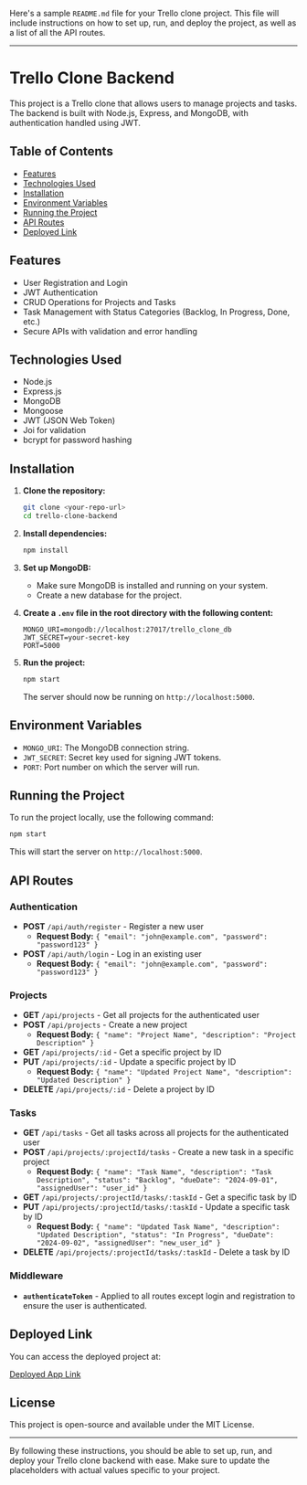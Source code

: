 
Here's a sample `README.md` file for your Trello clone project. This file will include instructions on how to set up, run, and deploy the project, as well as a list of all the API routes.

---

# Trello Clone Backend

This project is a Trello clone that allows users to manage projects and tasks. The backend is built with Node.js, Express, and MongoDB, with authentication handled using JWT.

## Table of Contents
- [Features](#features)
- [Technologies Used](#technologies-used)
- [Installation](#installation)
- [Environment Variables](#environment-variables)
- [Running the Project](#running-the-project)
- [API Routes](#api-routes)
- [Deployed Link](#deployed-link)

## Features
- User Registration and Login
- JWT Authentication
- CRUD Operations for Projects and Tasks
- Task Management with Status Categories (Backlog, In Progress, Done, etc.)
- Secure APIs with validation and error handling

## Technologies Used
- Node.js
- Express.js
- MongoDB
- Mongoose
- JWT (JSON Web Token)
- Joi for validation
- bcrypt for password hashing

## Installation

1. **Clone the repository:**
    ```bash
    git clone <your-repo-url>
    cd trello-clone-backend
    ```

2. **Install dependencies:**
    ```bash
    npm install
    ```

3. **Set up MongoDB:**
   - Make sure MongoDB is installed and running on your system.
   - Create a new database for the project.

4. **Create a `.env` file in the root directory with the following content:**

    ```env
    MONGO_URI=mongodb://localhost:27017/trello_clone_db
    JWT_SECRET=your-secret-key
    PORT=5000
    ```

5. **Run the project:**
    ```bash
    npm start
    ```

   The server should now be running on `http://localhost:5000`.

## Environment Variables

- `MONGO_URI`: The MongoDB connection string.
- `JWT_SECRET`: Secret key used for signing JWT tokens.
- `PORT`: Port number on which the server will run.

## Running the Project

To run the project locally, use the following command:

```bash
npm start
```

This will start the server on `http://localhost:5000`.

## API Routes

### Authentication
- **POST** `/api/auth/register` - Register a new user
  - **Request Body:** `{ "email": "john@example.com", "password": "password123" }`
- **POST** `/api/auth/login` - Log in an existing user
  - **Request Body:** `{ "email": "john@example.com", "password": "password123" }`

### Projects
- **GET** `/api/projects` - Get all projects for the authenticated user
- **POST** `/api/projects` - Create a new project
  - **Request Body:** `{ "name": "Project Name", "description": "Project Description" }`
- **GET** `/api/projects/:id` - Get a specific project by ID
- **PUT** `/api/projects/:id` - Update a specific project by ID
  - **Request Body:** `{ "name": "Updated Project Name", "description": "Updated Description" }`
- **DELETE** `/api/projects/:id` - Delete a project by ID

### Tasks
- **GET** `/api/tasks` - Get all tasks across all projects for the authenticated user
- **POST** `/api/projects/:projectId/tasks` - Create a new task in a specific project
  - **Request Body:** `{ "name": "Task Name", "description": "Task Description", "status": "Backlog", "dueDate": "2024-09-01", "assignedUser": "user_id" }`
- **GET** `/api/projects/:projectId/tasks/:taskId` - Get a specific task by ID
- **PUT** `/api/projects/:projectId/tasks/:taskId` - Update a specific task by ID
  - **Request Body:** `{ "name": "Updated Task Name", "description": "Updated Description", "status": "In Progress", "dueDate": "2024-09-02", "assignedUser": "new_user_id" }`
- **DELETE** `/api/projects/:projectId/tasks/:taskId` - Delete a task by ID

### Middleware
- **`authenticateToken`** - Applied to all routes except login and registration to ensure the user is authenticated.

## Deployed Link

You can access the deployed project at:

[Deployed App Link](https://trello-clone-backend-tzd2.onrender.com/)

## License

This project is open-source and available under the MIT License.

---

By following these instructions, you should be able to set up, run, and deploy your Trello clone backend with ease. Make sure to update the placeholders with actual values specific to your project.

